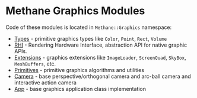 # Methane Graphics Modules

Code of these modules is located in `Methane::Graphics` namespace:

- [Types](Types) - primitive graphics types like `Color`, `Point`, `Rect`, `Volume`
- [RHI](RHI) - Rendering Hardware Interface, abstraction API for native graphic APIs.
- [Extensions](Extensions) - graphics extensions like `ImageLoader`, `ScreenQuad`, `SkyBox`, `MeshBuffers`, etc.
- [Primitives](Primitives) - primitive graphics algorithms and utilities
- [Camera](Camera) - base perspective/orthogonal camera and arc-ball camera and interactive action camera
- [App](App) - base graphics application class implementation
